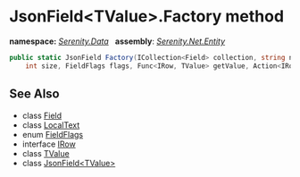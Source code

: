 # JsonField&lt;TValue&gt;.Factory method
**namespace:** *[Serenity.Data](../../README.md#serenity.data-namespace)*   **assembly**: *[Serenity.Net.Entity](../../README.md)*

```csharp
public static JsonField Factory(ICollection<Field> collection, string name, LocalText caption, 
    int size, FieldFlags flags, Func<IRow, TValue> getValue, Action<IRow, TValue> setValue)
```

## See Also

* class [Field](../Field.md)
* class [LocalText](../Serenity.Net.Core/../../Serenity/LocalText.md)
* enum [FieldFlags](../Serenity.Net.Data/../FieldFlags.md)
* interface [IRow](../IRow.md)
* class [TValue](../Serenity.Net.Entity/../JsonField-1.TValue.md)
* class [JsonField&lt;TValue&gt;](../JsonField-1.md)